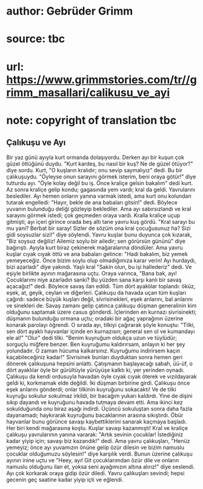 # author: Gebrüder Grimm
# source: tbc
# url: https://www.grimmstories.com/tr//grimm_masallari/calikusu_ve_ayi
# note: copyright of translation tbc

## Çalıkuşu ve Ayı 

Bir yaz günü ayıyla kurt ormanda dolaşıyordu. Derken ayı bir kuşun çok
güzel öttüğünü duydu. "Kurt kardeş, bu nasıl bir kuş? Ne de güzel
ötüyor?" diye sordu. Kurt, "O kuşların kralıdır; onu sevip
saymalıyız" dedi. Bu bir çalıkuşuydu. "Öyleyse onun sarayını görmek
isterim, beni oraya götür!" diye tutturdu ayı. "Öyle kolay değil bu
iş. Önce kraliçe gelsin bakalım" dedi kurt. Az sonra kraliçe gelip
kondu; gagasında yem vardı; kral da geldi. Yavrularını beslediler. Ayı
hemen onların yanına varmak istedi, ama kurt onu kolundan tutarak
engelledi: "Hayır, bekle de ana babaları gitsin!" dedi. Böylece
yuvanın bulunduğu deliği gözleyip beklediler. Ama ayı sabırsızlandı ve
kral sarayını görmek istedi; çok geçmeden oraya vardı. Kralla kraliçe
uçup gitmişti; ayı içeri girince orada beş altı tane yavru kuş gördü.
"Kral sarayı bu mu yani? Berbat bir saray! Sizler de sözüm ona kral
çocuğusunuz ha? Sizi gidi soysuzlar sizi!" diye söylendi.
Yavru kuşlar bunu duyunca çok kızarak, "Biz soysuz değiliz! Ailemiz
soylu bir ailedir; sen görürsün gününü" diye bağırıştı.
Ayıyla kurt biraz çekinerek mağaralarına döndüler. Ama yavru kuşlar
cıyak cıyak öttü ve ana babaları gelince:
"Hadi bakalım, biz yemek yemeyeceğiz. Önce bizim soylu olup
olmadığımıza karar verin! Ayı hurdaydı, bizi azarladı" diye yakındı.
Yaşlı kral "Sakin olun, bu işi hallederiz" dedi. Ve eşiyle birlikte
ayının mağarasına uçtu. Oraya varınca, "Bana bak, ayı! Çocuklarımı niye
azarladın sanki? Bu yüzden sana karşı kanlı bir savaş açacağız!" dedi.
Böylece savaş ilan edildi. Tüm dört ayaklılar toplandı: öküz, eşek, at,
geyik, ceylan ve diğerleri. Çalıkuşu da havada uçan tüm kuşları çağırdı:
sadece büyük kuşları değil, sivrisinekleri, eşek arılarını, bal
arılarını ve sinekleri de.
Savaş zamanı gelip çatınca çalıkuşu düşman generalinin kim olduğunu
saptamak üzere casus gönderdi. İçlerinden en kurnazı sivrisinekti;
düşmanın bulunduğu ormana uçtu; oradaki bir ağaç yaprağının üzerine
konarak parolayı öğrendi.
O sırada ayı, tilkiyi çağırarak şöyle konuştu: "Tilki, sen dört ayaklı
hayvanlar içinde en kurnazısın; general sen ol ve kumandayı ele al!"
"Olur" dedi tilki. "Benim kuyruğum oldukça uzun ve tüylüdür; sorguçlu
miğfere benzer. Ben kuyruğumu kaldırırsam, anlayın ki her şey
yolundadır. O zaman hücuma kalkarsınız. Kuyruğumu indirirsem kaçın
kaçabileceğiniz kadar!"
Sivrisinek bunları duyduktan sonra hemen geri dönerek çalıkuşuna hepsini
anlattı.
Çatışmanın başlayacağı sabah, üü-üf, o dört ayaklılar öyle bir
gürültüyle yürüyüşe kalktı ki, yer yerinden oynadı. Çalıkuşu da kendi
ordusuyla havadan öyle cıyak cıyak öterek ve vızıldayarak geldi ki,
korkmamak elde değildi. İki düşman birbirine girdi. Çalıkuşu önce eşek
arılarını gönderdi; onlar tilkinin kuyruğunu sokacaktı!
Ve de tilki kuyruğu sokulur sokulmaz irkildi, bir bacağım yukarı
kaldırdı. Yine de dişini sıkıp dayandı ve kuyruğunu havada tutmaya devam
etti. Ama ikinci kez sokulduğunda onu biraz aşağı indirdi.
Üçüncü sokuluştan sonra daha fazla dayanamadı; haykırarak kuyruğunu
bacaklarının arasına sıkıştırdı. Öbür hayvanlar bunu görünce savaşı
kaybettiklerini sanarak kaçmaya başladı. Her biri kendi mağarasına
koştu. Kuşlar savaşı kazanmıştı!
Kral ve kraliçe çalıkuşu yavrularının yanına vararak:
"Artık sevinin çocuklar! İstediğiniz kadar yiyip için; savaşı biz
kazandık!" dedi.
Ama yavru çalıkuşları, "Henüz yemeyiz; önce ayı yuvamızın önüne gelip
özür dilesin ve bizim namuslu çocuklar olduğumuzu söylesin!" diye
karşılık verdi. Bunun üzerine çalıkuşu ayının inine uçtu ve "Heey, ayı!
Git çocuklarımdan özür dile ve onların namuslu olduğunu ilan et, yoksa
seni ayağımızın altına alırız!" diye seslendi.
Ayı çok korkarak oraya gidip özür diledi.
Yavru çalıkuşları sevindi; hepsi gecenin geç saatine kadar yiyip içti ve
eğlendi.
